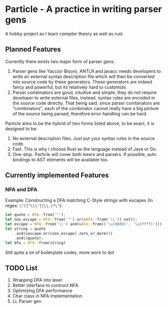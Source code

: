 # Particle - A practice in writing parser gens

A hobby project as I learn compiler theory as well as rust.

## Planned Features

Currently there exists two major form of parser gens:

1. Parser gens like Yacc(or Bison), ANTLR and javacc needs developers to write an external syntax description file which will then be converted into source code by these generators. These generators are indeed fancy and powerful, but its relatively hard to customize.
2. Parser combinators are good, intuitive and simple, they do not require developer to write external files, instead, syntax rules are encoded in the source code directly. That being said, since parser combinators are "combinators", each of the combinator cannot really have a big picture of the source being parsed, therefore error handling can be hard.

Particle aims to be the hybrid of two forms listed above, to be exact, it is designed to be:

1. No external description files. Just put your syntax rules in the source code.
2. Fast. This is why I choose Rust as the language instead of Java or Go.
3. One-stop. Particle will cover both lexers and parsers. If possible, auto bindings to AST elements will be available too.
   
## Currently implemented Features

### NFA and DFA

Example: Constructing a DFA matching C-Style strings with escapes (In regex: `\"([^\\\"]|\\.)*\"`):

```rust
let quote = NFA::from('"');
let non_escape = NFA::from('"').or(&NFA::from('\\')).not();
let escape = NFA::from('\\').and(&NFA::from(('\u{0000}', '\u{ffff}')));
let string = quote
    .and(&escape.or(&non_escape).zero_or_more())
    .and(&quote);
let dfa = DFA::from(string)
```
Still quite a lot of boilerplate codes, more work to do! 

## TODO List
1. Wrapping DFA into lexer
2. Better interface to contruct NFA
3. Optimizing DFA performance
4. Char class in NFA implementation
5. LL Parser gen